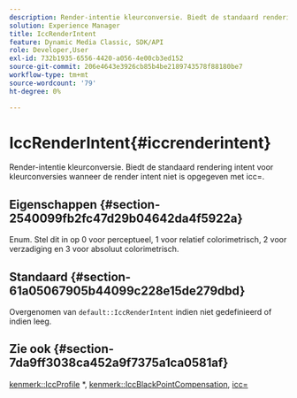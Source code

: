 ```yaml
---
description: Render-intentie kleurconversie. Biedt de standaard rendering intent voor kleurconversies wanneer de render intent niet is opgegeven met icc=.
solution: Experience Manager
title: IccRenderIntent
feature: Dynamic Media Classic, SDK/API
role: Developer,User
exl-id: 732b1935-6556-4420-a056-4e00cb3ed152
source-git-commit: 206e4643e3926cb85b4be2189743578f88180be7
workflow-type: tm+mt
source-wordcount: '79'
ht-degree: 0%

---
```


# IccRenderIntent{#iccrenderintent}

Render-intentie kleurconversie. Biedt de standaard rendering intent voor kleurconversies wanneer de render intent niet is opgegeven met icc=.

## Eigenschappen {#section-2540099fb2fc47d29b04642da4f5922a}

Enum. Stel dit in op 0 voor perceptueel, 1 voor relatief colorimetrisch, 2 voor verzadiging en 3 voor absoluut colorimetrisch.

## Standaard {#section-61a05067905b44099c228e15de279dbd}

Overgenomen van `default::IccRenderIntent` indien niet gedefinieerd of indien leeg.

## Zie ook {#section-7da9ff3038ca452a9f7375a1ca0581af}

[kenmerk::IccProfile](../../../../../is-api/image-catalog/image-serving-api-ref/c-image-catalog-reference/c-attributes-reference/r-iccprofilecmyk.md#reference-db89f9dac33e447cadb359ec1ba27ee0) *,  [kenmerk::IccBlackPointCompensation](../../../../../is-api/image-catalog/image-serving-api-ref/c-image-catalog-reference/c-attributes-reference/r-iccblackpointcompensation.md#reference-357626375ee140d1807f0c05171c733f),  [icc=](../../../../../is-api/http-ref/image-serving-api-ref/c-http-protocol-reference/c-command-reference/r-icc.md#reference-182b5679e21e4df3b4d330535a5a7517)
